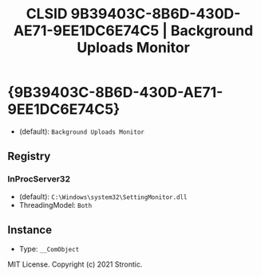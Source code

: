 ﻿---
title: "CLSID 9B39403C-8B6D-430D-AE71-9EE1DC6E74C5 | Background Uploads Monitor"
excerpt: What is COM-Object CLSID 9B39403C-8B6D-430D-AE71-9EE1DC6E74C5?
---

# {9B39403C-8B6D-430D-AE71-9EE1DC6E74C5}

* (default): `Background Uploads Monitor`

## Registry


### InProcServer32

* (default): `C:\Windows\system32\SettingMonitor.dll`
* ThreadingModel: `Both`

## Instance

* Type: `__ComObject`

MIT License. Copyright (c) 2021 Strontic.


